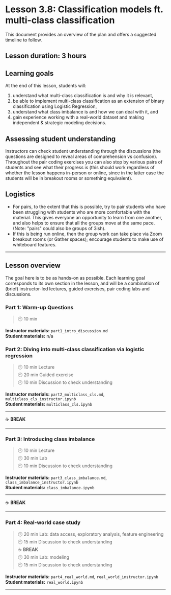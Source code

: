 # Lesson 3.8: Classification models ft. multi-class classification

This document provides an overview of the plan and offers a suggested timeline to follow.

## Lesson duration: 3 hours

## Learning goals
At the end of this lesson, students will:
1. understand what multi-class classification is and why it is relevant, 
2. be able to implement multi-class classification as an extension of binary classification using Logistic Regression,
3. understand what class imbalance is and how we can deal with it, and
4. gain experience working with a real-world dataset and making independent & strategic modeling decisions.

## Assessing student understanding
Instructors can check student understanding through the discussions (the questions are designed to reveal areas of comprehension vs confusion). Throughout the pair coding exercises you can also stop by various pairs of students and see what their progress is (this should work regardless of whether the lesson happens in-person or online, since in the latter case the students will be in breakout rooms or something equivalent).

## Logistics
* For pairs, to the extent that this is possible, try to pair students who have been struggling with students who are more comfortable with the material. This gives everyone an opportunity to learn from one another, and also helps to ensure that all the groups move at the same pace. (Note: "pairs" could also be groups of 3ish).
* If this is being run online, then the group work can take place via Zoom breakout rooms (or Gather spaces); encourage students to make use of whiteboard features.

---

## Lesson overview
The goal here is to be as hands-on as possible. Each learning goal corresponds to its own section in the lesson, 
and will be a combination of (brief) instructor-led lectures, guided exercises, pair coding labs and discussions.

### Part 1: Warm-up Questions
> :clock10: 10 min  

**Instructor materials:** `part1_intro_discussion.md`  
**Student materials:** n/a


### Part 2: Diving into multi-class classification via logistic regression
> :clock10: 10 min Lecture  
> :clock10: 20 min Guided exercise  
> :clock10: 10 min Discussion to check understanding

**Instructor materials:** `part2_multiclass_cls.md`, `multiclass_cls_instructor.ipynb`  
**Student materials:** `multiclass_cls.ipynb`

---

:coffee: **BREAK**

---

### Part 3: Introducing class imbalance
> :clock10: 10 min Lecture  
> :clock10: 30 min Lab  
> :clock10: 10 min Discussion to check understanding

**Instructor materials:** `part3_class_imbalance.md`, `class_imbalance_instructor.ipynb`  
**Student materials:** `class_imbalance.ipynb`

---

:coffee: **BREAK**

---


### Part 4: Real-world case study

> :clock10: 20 min Lab: data access, exploratory analysis, feature engineering  
> :clock10: 15 min Discussion to check understanding  
:coffee: **BREAK**  
> :clock10: 30 min Lab: modeling  
> :clock10: 15 min Discussion to check understanding 

**Instructor materials:** `part4_real_world.md`, `real_world_instructor.ipynb`  
**Student materials:** `real_world.ipynb`

---


